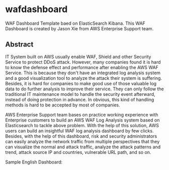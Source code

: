 # wafdashboard
WAF Dashboard Template baed on ElasticSearch Kibana.  This WAF Dashboard is created by Jason Xie from AWS Enterprise Support team.


## Abstract
IT System built on AWS usually enable WAF, Shield and other Security Service to protect DDoS attack.  However, many companies found it is hard to know the defense effect and performance after enabling the AWS WAF Service.  This is because they don't have an integrated log analysis system and a good visualization tool to analyze the attack their system is suffering.  Besides, it is hard for companies to make good use of those valuable log data to do further analysis to improve their service.  They can only follow the traditional IT maintenance model to handle the security event afterward, instead of doing protection in advance.  In obvious, this kind of handling methods is hard to be accepted by most of companies.

AWS Enterprise Support team bases on practice working experience with Enterprise customers to build an AWS WAF Log Analysis system based on Elasticsearch to tackle above problem.  With the help of this solution, AWS users can build an insightful WAF log analysis dashboard by few clicks.  Besides, with the help of this dashboard, risk and security administrators can easily analyze the network traffic from multiple perspectives that they can visualize the normal and attack traffic, analyze the attack patterns and trend, attack source IP and countries, vulnerable URL path, and so on.

Sample English Dashboard:


